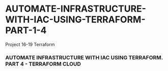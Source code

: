 # AUTOMATE-INFRASTRUCTURE-WITH-IAC-USING-TERRAFORM-PART-1-4
Project 16-19 Terraform

### AUTOMATE INFRASTRUCTURE WITH IAC USING TERRAFORM. PART 4 - TERRAFORM CLOUD

